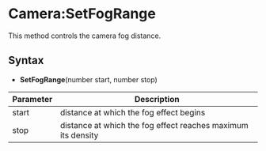 # Camera:SetFogRange

This method controls the camera fog distance.

## Syntax

- **SetFogRange**(number start, number stop)

| Parameter | Description |
|---|---|
| start | distance at which the fog effect begins |
| stop | distance at which the fog effect reaches maximum its density |
